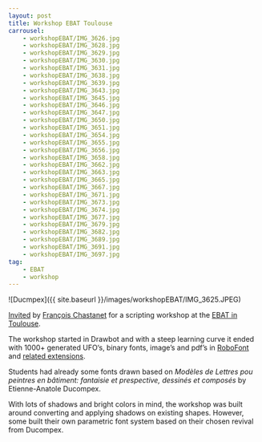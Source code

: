 ```yaml
---
layout: post
title: Workshop EBAT Toulouse
carrousel:
    - workshopEBAT/IMG_3626.jpg
    - workshopEBAT/IMG_3628.jpg
    - workshopEBAT/IMG_3629.jpg
    - workshopEBAT/IMG_3630.jpg
    - workshopEBAT/IMG_3631.jpg
    - workshopEBAT/IMG_3638.jpg
    - workshopEBAT/IMG_3639.jpg
    - workshopEBAT/IMG_3643.jpg
    - workshopEBAT/IMG_3645.jpg
    - workshopEBAT/IMG_3646.jpg
    - workshopEBAT/IMG_3647.jpg
    - workshopEBAT/IMG_3650.jpg
    - workshopEBAT/IMG_3651.jpg
    - workshopEBAT/IMG_3654.jpg
    - workshopEBAT/IMG_3655.jpg
    - workshopEBAT/IMG_3656.jpg
    - workshopEBAT/IMG_3658.jpg
    - workshopEBAT/IMG_3662.jpg
    - workshopEBAT/IMG_3663.jpg
    - workshopEBAT/IMG_3665.jpg
    - workshopEBAT/IMG_3667.jpg
    - workshopEBAT/IMG_3671.jpg
    - workshopEBAT/IMG_3673.jpg
    - workshopEBAT/IMG_3674.jpg
    - workshopEBAT/IMG_3677.jpg
    - workshopEBAT/IMG_3679.jpg
    - workshopEBAT/IMG_3682.jpg
    - workshopEBAT/IMG_3689.jpg
    - workshopEBAT/IMG_3691.jpg
    - workshopEBAT/IMG_3697.jpg
tag:
    - EBAT
    - workshop
---
```


![Ducmpex]({{ site.baseurl }}/images/workshopEBAT/IMG_3625.JPEG)

<!--more-->

[Invited](http://www.pointypo.com/workshop-de-fredrik-berlaen/) by [François Chastanet](http://francoischastanet.com/) for a scripting workshop at the [EBAT in Toulouse](http://www.isdat.eu/).

The workshop started in Drawbot and with a steep learning curve it ended with 1000+ generated UFO‘s, binary fonts, image’s and pdf’s in [RoboFont](http://robofont.com/) and [related extensions](https://github.com/typemytype/RoboFontExtensions).

Students had already some fonts drawn based on _Modèles de Lettres pou peintres en bâtiment: fantaisie et prespective, dessinés et composés_ by Etienne-Anatole Ducompex.

With lots of shadows and bright colors in mind, the workshop was built around converting and applying shadows on existing shapes. However, some built their own parametric font system based on their chosen revival from Ducompex.


